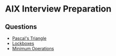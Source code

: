 # AlX Interview Preparation

## Questions
+ [Pascal's Triangle](0x00-pascal_triangle)
+ [Lockboxes](0x01-lockboxes)
+ [Minimum Operations](0x02-minimum_operations)
